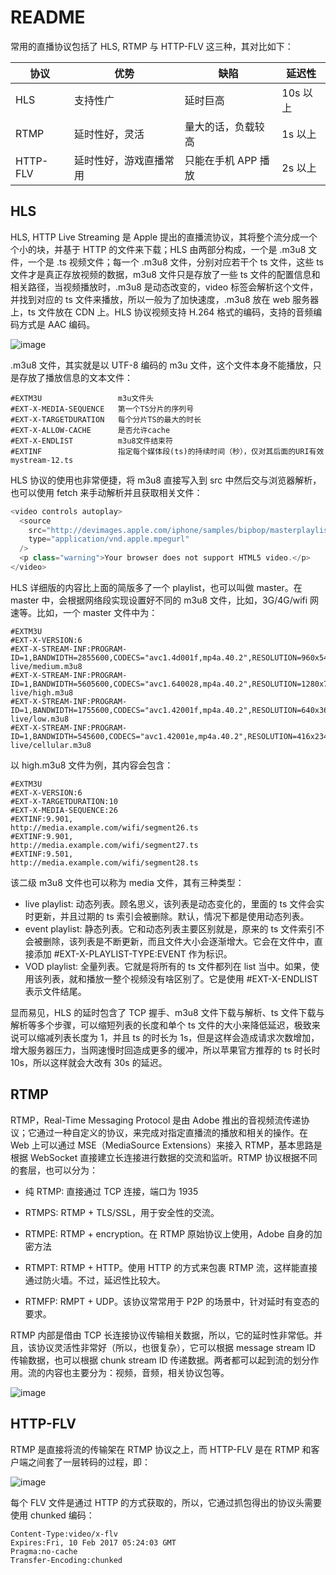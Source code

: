 # README

常用的直播协议包括了 HLS, RTMP 与 HTTP-FLV 这三种，其对比如下：

| 协议     | 优势                   | 缺陷                | 延迟性   |
| -------- | ---------------------- | ------------------- | -------- |
| HLS      | 支持性广               | 延时巨高            | 10s 以上 |
| RTMP     | 延时性好，灵活         | 量大的话，负载较高  | 1s 以上  |
| HTTP-FLV | 延时性好，游戏直播常用 | 只能在手机 APP 播放 | 2s 以上  |

## HLS

HLS, HTTP Live Streaming 是 Apple 提出的直播流协议，其将整个流分成一个个小的块，并基于 HTTP 的文件来下载；HLS 由两部分构成，一个是 .m3u8 文件，一个是 .ts 视频文件；每一个 .m3u8 文件，分别对应若干个 ts 文件，这些 ts 文件才是真正存放视频的数据，m3u8 文件只是存放了一些 ts 文件的配置信息和相关路径，当视频播放时，.m3u8 是动态改变的，video 标签会解析这个文件，并找到对应的 ts 文件来播放，所以一般为了加快速度，.m3u8 放在 web 服务器上，ts 文件放在 CDN 上。HLS 协议视频支持 H.264 格式的编码，支持的音频编码方式是 AAC 编码。

![image](https://user-images.githubusercontent.com/5803001/47569752-fbd91680-d966-11e8-8e5d-491fa49ec18e.png)

.m3u8 文件，其实就是以 UTF-8 编码的 m3u 文件，这个文件本身不能播放，只是存放了播放信息的文本文件：

```
#EXTM3U                 m3u文件头
#EXT-X-MEDIA-SEQUENCE   第一个TS分片的序列号
#EXT-X-TARGETDURATION   每个分片TS的最大的时长
#EXT-X-ALLOW-CACHE      是否允许cache
#EXT-X-ENDLIST          m3u8文件结束符
#EXTINF                 指定每个媒体段(ts)的持续时间（秒），仅对其后面的URI有效
mystream-12.ts
```

HLS 协议的使用也非常便捷，将 m3u8 直接写入到 src 中然后交与浏览器解析，也可以使用 fetch 来手动解析并且获取相关文件：

```js
<video controls autoplay>
  <source
    src="http://devimages.apple.com/iphone/samples/bipbop/masterplaylist.m3u8"
    type="application/vnd.apple.mpegurl"
  />
  <p class="warning">Your browser does not support HTML5 video.</p>
</video>
```

HLS 详细版的内容比上面的简版多了一个 playlist，也可以叫做 master。在 master 中，会根据网络段实现设置好不同的 m3u8 文件，比如，3G/4G/wifi 网速等。比如，一个 master 文件中为：

```
#EXTM3U
#EXT-X-VERSION:6
#EXT-X-STREAM-INF:PROGRAM-ID=1,BANDWIDTH=2855600,CODECS="avc1.4d001f,mp4a.40.2",RESOLUTION=960x540
live/medium.m3u8
#EXT-X-STREAM-INF:PROGRAM-ID=1,BANDWIDTH=5605600,CODECS="avc1.640028,mp4a.40.2",RESOLUTION=1280x720
live/high.m3u8
#EXT-X-STREAM-INF:PROGRAM-ID=1,BANDWIDTH=1755600,CODECS="avc1.42001f,mp4a.40.2",RESOLUTION=640x360
live/low.m3u8
#EXT-X-STREAM-INF:PROGRAM-ID=1,BANDWIDTH=545600,CODECS="avc1.42001e,mp4a.40.2",RESOLUTION=416x234
live/cellular.m3u8
```

以 high.m3u8 文件为例，其内容会包含：

```
#EXTM3U
#EXT-X-VERSION:6
#EXT-X-TARGETDURATION:10
#EXT-X-MEDIA-SEQUENCE:26
#EXTINF:9.901,
http://media.example.com/wifi/segment26.ts
#EXTINF:9.901,
http://media.example.com/wifi/segment27.ts
#EXTINF:9.501,
http://media.example.com/wifi/segment28.ts
```

该二级 m3u8 文件也可以称为 media 文件，其有三种类型：

- live playlist: 动态列表。顾名思义，该列表是动态变化的，里面的 ts 文件会实时更新，并且过期的 ts 索引会被删除。默认，情况下都是使用动态列表。
- event playlist: 静态列表。它和动态列表主要区别就是，原来的 ts 文件索引不会被删除，该列表是不断更新，而且文件大小会逐渐增大。它会在文件中，直接添加 #EXT-X-PLAYLIST-TYPE:EVENT 作为标识。
- VOD playlist: 全量列表。它就是将所有的 ts 文件都列在 list 当中。如果，使用该列表，就和播放一整个视频没有啥区别了。它是使用 #EXT-X-ENDLIST 表示文件结尾。

显而易见，HLS 的延时包含了 TCP 握手、m3u8 文件下载与解析、ts 文件下载与解析等多个步骤，可以缩短列表的长度和单个 ts 文件的大小来降低延迟，极致来说可以缩减列表长度为 1，并且 ts 的时长为 1s，但是这样会造成请求次数增加，增大服务器压力，当网速慢时回造成更多的缓冲，所以苹果官方推荐的 ts 时长时 10s，所以这样就会大改有 30s 的延迟。

## RTMP

RTMP，Real-Time Messaging Protocol 是由 Adobe 推出的音视频流传递协议；它通过一种自定义的协议，来完成对指定直播流的播放和相关的操作。在 Web 上可以通过 MSE（MediaSource Extensions）来接入 RTMP，基本思路是根据 WebSocket 直接建立长连接进行数据的交流和监听。RTMP 协议根据不同的套层，也可以分为：

- 纯 RTMP: 直接通过 TCP 连接，端口为 1935

- RTMPS: RTMP + TLS/SSL，用于安全性的交流。

- RTMPE: RTMP + encryption。在 RTMP 原始协议上使用，Adobe 自身的加密方法

- RTMPT: RTMP + HTTP。使用 HTTP 的方式来包裹 RTMP 流，这样能直接通过防火墙。不过，延迟性比较大。

- RTMFP: RMPT + UDP。该协议常常用于 P2P 的场景中，针对延时有变态的要求。

RTMP 内部是借由 TCP 长连接协议传输相关数据，所以，它的延时性非常低。并且，该协议灵活性非常好（所以，也很复杂），它可以根据 message stream ID 传输数据，也可以根据 chunk stream ID 传递数据。两者都可以起到流的划分作用。流的内容也主要分为：视频，音频，相关协议包等。

![image](https://user-images.githubusercontent.com/5803001/47570269-56bf3d80-d968-11e8-8e9c-4fc8a5e1a873.png)

## HTTP-FLV

RTMP 是直接将流的传输架在 RTMP 协议之上，而 HTTP-FLV 是在 RTMP 和客户端之间套了一层转码的过程，即：

![image](https://user-images.githubusercontent.com/5803001/47570314-735b7580-d968-11e8-9b7e-7c42d830afc9.png)

每个 FLV 文件是通过 HTTP 的方式获取的，所以，它通过抓包得出的协议头需要使用 chunked 编码：

```
Content-Type:video/x-flv
Expires:Fri, 10 Feb 2017 05:24:03 GMT
Pragma:no-cache
Transfer-Encoding:chunked
```
